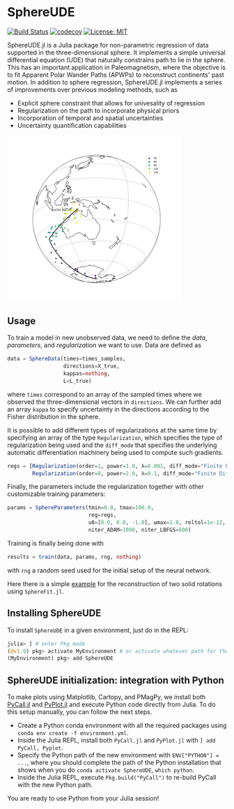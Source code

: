 # SphereUDE

[![Build Status](https://github.com/facusapienza21/SphereUDE.jl/actions/workflows/CI.yml/badge.svg?branch=main)](https://github.com/facusapienza21/SphereUDE.jl/actions/workflows/CI.yml?query=branch%3Amain)
[![codecov](https://codecov.io/gh/facusapienza21/SphereUDE.jl/graph/badge.svg?token=UC0KFSUU3X)](https://codecov.io/gh/facusapienza21/SphereUDE.jl)
[![License: MIT](https://img.shields.io/badge/License-MIT-yellow.svg)](https://opensource.org/licenses/MIT)

SphereUDE.jl is a Julia package for non-parametric regression of data supported in the three-dimensional sphere. 
It implements a simple universal differential equation (UDE) that naturally constrains path to lie in the sphere. 
This has an important application in Paleomagnetism, where the objective is to fit Apparent Polar Wander Paths (APWPs) to reconstruct continents' past motion. 
In addition to sphere regression, SphereUDE.jl implements a series of improvements over previous modeling methods, such as 
- Explicit sphere constraint that allows for univesality of regression 
- Regularization on the path to incorporate physical priors 
- Incorporation of temporal and spatial uncertainties
- Uncertainty quantification capabilities


<img src="https://github.com/JordiBolibar/SphereUDE.jl/blob/main/examples/double_rotation/plot_sphere.pdf" width="400">

## Usage

To train a model in new unobserved data, we need to define the _data_, _parameters_, and _regularization_ we want to use. 
Data are defined as 
```julia 
data = SphereData(times=times_samples, 
                  directions=X_true, 
                  kappas=nothing, 
                  L=L_true)

```
where `times` correspond to an array of the sampled times where we observed the three-dimensional vectors in `directions`. 
We can further add an array `kappa` to specify uncertainty in the directions according to the Fisher distribution in the sphere. 

It is possible to add different types of regularizations at the same time by specifying an array of the type `Regularization`, which specifies the type of regularization being used and the `diff_mode` that specifies the underlying automatic differentiation machinery being used to compute such gradients. 
```julia
regs = [Regularization(order=1, power=1.0, λ=0.001, diff_mode="Finite Differences"), 
        Regularization(order=0, power=2.0, λ=0.1, diff_mode="Finite Differences")]

```
Finally, the parameters include the regularization together with other customizable training parameters:
```julia
params = SphereParameters(tmin=0.0, tmax=100.0, 
                          reg=regs, 
                          u0=[0.0, 0.0, -1.0], ωmax=1.0, reltol=1e-12, abstol=1e-12,
                          niter_ADAM=1000, niter_LBFGS=600)
```

Training is finally being done with 
```julia
results = train(data, params, rng, nothing)
```
with `rng` a random seed used for the initial setup of the neural network. 

Here there is a simple [example](https://github.com/facusapienza21/SphereUDE.jl/blob/main/examples/double_rotation/double_rotation.jl) for the reconstruction of two solid rotations using `SphereFit.jl`. 

## Installing SphereUDE

To install `SphereUDE` in a given environment, just do in the REPL:
```julia
julia> ] # enter Pkg mode
(@v1.9) pkg> activate MyEnvironment # or activate whatever path for the Julia environment
(MyEnvironment) pkg> add SphereUDE
```

## SphereUDE initialization: integration with Python

To make plots using Matplotlib, Cartopy, and PMagPy, we install both [PyCall.jl](https://github.com/JuliaPy/PyCall.jl) and [PyPlot.jl](https://github.com/JuliaPy/PyPlot.jl) and execute Python code directly from Julia. To do this setup manually, you can follow the next steps. 

- Create a Python conda environment with all the required packages using `conda env create -f environment.yml`.
- Inside the Julia REPL, install both `PyCall.jl` and `PyPlot.jl` with `] add PyCall, Pyplot`.
- Specify the Python path of the new environment with `ENV["PYTHON"] = ...`, where you should complete the path of the Python installation that shows when you do `conda activate SphereUDE`, `which python`.
- Inside the Julia REPL, execute `Pkg.build("PyCall")` to re-build PyCall with the new Python path. 

You are ready to use Python from your Julia session!
